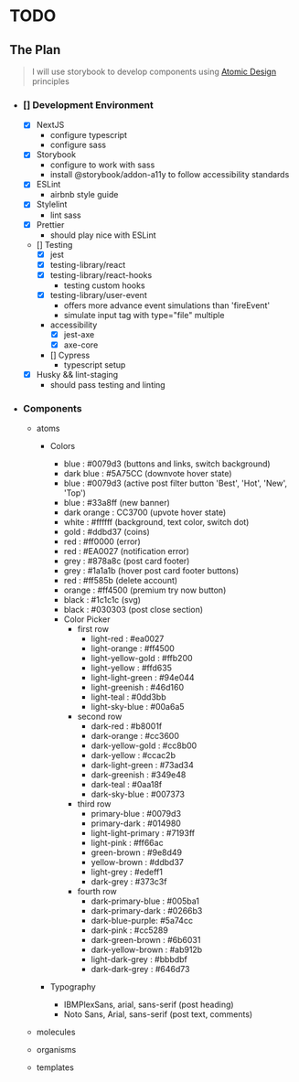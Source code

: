 # TODO

## The Plan

> I will use storybook to develop components using [Atomic Design](https://bradfrost.com/blog/post/atomic-web-design/) principles

- ### [] Development Environment

  - [x] NextJS
    - configure typescript
    - configure sass
  - [x] Storybook
    - configure to work with sass
    - install @storybook/addon-a11y to follow accessibility standards
  - [x] ESLint
    - airbnb style guide
  - [x] Stylelint
    - lint sass
  - [x] Prettier
    - should play nice with ESLint
  - [] Testing
    - [x] jest
    - [x] testing-library/react
    - [x] testing-library/react-hooks
      - testing custom hooks
    - [x] testing-library/user-event
      - offers more advance event simulations than 'fireEvent'
      - simulate input tag with type="file" multiple
    - accessibility
      - [x] jest-axe
      - [x] axe-core
    - [] Cypress
      - typescript setup
  - [x] Husky && lint-staging
    - should pass testing and linting

- ### Components

  - atoms

    - Colors

      - blue : #0079d3 (buttons and links, switch background)
      - dark blue : #5A75CC (downvote hover state)
      - blue : #0079d3 (active post filter button 'Best', 'Hot', 'New', 'Top')
      - blue : #33a8ff (new banner)
      - dark orange : CC3700 (upvote hover state)
      - white : #ffffff (background, text color, switch dot)
      - gold : #ddbd37 (coins)
      - red : #ff0000 (error)
      - red : #EA0027 (notification error)
      - grey : #878a8c (post card footer)
      - grey : #1a1a1b (hover post card footer buttons)
      - red : #ff585b (delete account)
      - orange : #ff4500 (premium try now button)
      - black : #1c1c1c (svg)
      - black : #030303 (post close section)
      - Color Picker
        - first row
          - light-red : #ea0027
          - light-orange : #ff4500
          - light-yellow-gold : #ffb200
          - light-yellow : #ffd635
          - light-light-green : #94e044
          - light-greenish : #46d160
          - light-teal : #0dd3bb
          - light-sky-blue : #00a6a5
        - second row
          - dark-red : #b8001f
          - dark-orange : #cc3600
          - dark-yellow-gold : #cc8b00
          - dark-yellow : #ccac2b
          - dark-light-green : #73ad34
          - dark-greenish : #349e48
          - dark-teal : #0aa18f
          - dark-sky-blue : #007373
        - third row
          - primary-blue : #0079d3
          - primary-dark : #014980
          - light-light-primary : #7193ff
          - light-pink : #ff66ac
          - green-brown : #9e8d49
          - yellow-brown : #ddbd37
          - light-grey : #edeff1
          - dark-grey : #373c3f
        - fourth row
          - dark-primary-blue : #005ba1
          - dark-primary-dark : #0266b3
          - dark-blue-purple: #5a74cc
          - dark-pink : #cc5289
          - dark-green-brown : #6b6031
          - dark-yellow-brown : #ab912b
          - light-dark-grey : #bbbdbf
          - dark-dark-grey : #646d73

    - Typography

      - IBMPlexSans, arial, sans-serif (post heading)
      - Noto Sans, Arial, sans-serif (post text, comments)

  - molecules

  - organisms

  - templates
